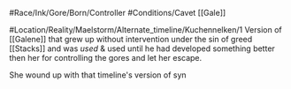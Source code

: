 #Race/Ink/Gore/Born/Controller #Conditions/Cavet 
[[Gale]]

#Location/Reality/Maelstorm/Alternate_timeline/Kuchennelken/1 Version of  [[Galene]] that grew up without intervention under the sin of greed [[Stacks]] and was *used* & used until he had developed something better then her for controlling the gores and let her escape.

She wound up with that timeline's version of syn